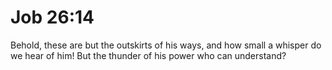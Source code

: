 # Job 26:14

Behold, these are but the outskirts of his ways, and how small a whisper do we hear of him! But the thunder of his power who can understand?
